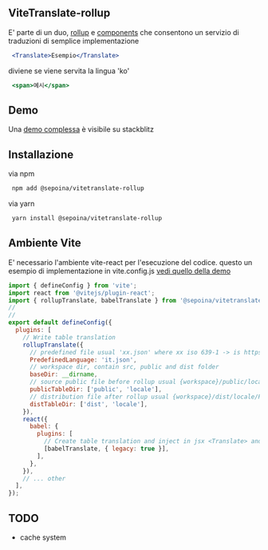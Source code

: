 ## ViteTranslate-rollup
E' parte di un duo, [rollup](https://github.com/sepoina/vitetranslate-rollup) e [components](https://github.com/sepoina/vitetranslate-components) che consentono un servizio di traduzioni di semplice implementazione

```jsx
 <Translate>Esempio</Translate>
```

diviene se viene servita la lingua 'ko'
```jsx
 <span>예시</span>
```

## Demo
Una [demo complessa](https://stackblitz.com/edit/vitejs-vite-reqsax?file=README.md) è visibile su stackblitz 

## Installazione

via npm
```bash
 npm add @sepoina/vitetranslate-rollup
```
via yarn
```bash
 yarn install @sepoina/vitetranslate-rollup
```

## Ambiente Vite
E' necessario l'ambiente vite-react per l'esecuzione del codice.
questo un esempio di implementazione in vite.config.js [vedi quello della demo](https://stackblitz.com/edit/vitejs-vite-reqsax?file=vite.config.js)
```js
import { defineConfig } from 'vite';
import react from '@vitejs/plugin-react';
import { rollupTranslate, babelTranslate } from '@sepoina/vitetranslate-rollup';
//
//
export default defineConfig({
  plugins: [
    // Write table translation
    rollupTranslate({
      // predefined file usual 'xx.json' where xx iso 639-1 -> is https://en.wikipedia.org/wiki/ISO_639-1
      PredefinedLanguage: 'it.json',
      // workspace dir, contain src, public and dist folder
      baseDir: __dirname,
      // source public file before rollup usual {workspace}/public/locale/PredefinedLanguage.json
      publicTableDir: ['public', 'locale'],
      // distribution file after rollup usual {workspace}/dist/locale/PredefinedLanguage.json
      distTableDir: ['dist', 'locale'],
    }),
    react({
      babel: {
        plugins: [
          // Create table translation and inject in jsx <Translate> and _%_string_%_ costant
          [babelTranslate, { legacy: true }],
        ],
      },
    }),
    // ... other
  ],
});
```

## TODO
- cache system
